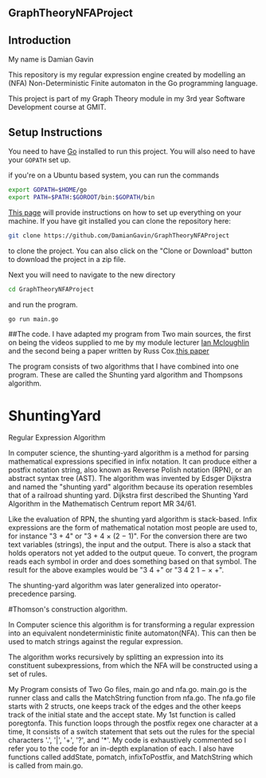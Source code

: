 ## GraphTheoryNFAProject

## Introduction

My name is Damian Gavin

This repository is my regular expression engine created by modelling an (NFA) Non-Deterministic Finite automaton in the
Go programming language.

This project is part of my Graph Theory module in my 3rd year Software Development course at GMIT.

## Setup Instructions

You need to have [Go](https://golang.org/dl/) installed to run this project. You will also need to have your `GOPATH` set up.

if you're on a Ubuntu based system, you can run the commands

```bash
export GOPATH=$HOME/go
export PATH=$PATH:$GOROOT/bin:$GOPATH/bin
```
[This page](https://github.com/golang/go/wiki/SettingGOPATH) will provide instructions on how to set up everything on your
machine.
If you have git installed you can clone the repository here:
```bash
git clone https://github.com/DamianGavin/GraphTheoryNFAProject
```
to clone the project. You can also click on the "Clone or Download" button to download the project in a zip file.

Next you will need to navigate to the new directory
```bash
cd GraphTheoryNFAProject
```
and run the program.
```bash
go run main.go
```

##The code.
I have adapted my program from Two main sources, the first on being the videos supplied to me by my module lecturer
 [Ian Mcloughlin](https://github.com/ianmcloughlin)
 and the second being a paper written by Russ Cox.[this paper](https://swtch.com/~rsc/regexp/regexp1.html)

 The program consists of two algorithms that I have combined into one program. These are called the Shunting yard algorithm
 and Thompsons algorithm.
 # ShuntingYard
 Regular Expression Algorithm

 In computer science, the shunting-yard algorithm is a method for parsing mathematical expressions specified in infix notation.
 It can produce either a postfix notation string, also known as Reverse Polish notation (RPN), or an abstract syntax tree (AST).
 The algorithm was invented by Edsger Dijkstra and named the "shunting yard" algorithm because its operation resembles that of
 a railroad shunting yard. Dijkstra first described the Shunting Yard Algorithm in the Mathematisch Centrum report MR 34/61.

 Like the evaluation of RPN, the shunting yard algorithm is stack-based. Infix expressions are the form of mathematical notation
 most people are used to, for instance "3 + 4" or "3 + 4 × (2 − 1)". For the conversion there are two text variables (strings),
 the input and the output. There is also a stack that holds operators not yet added to the output queue. To convert, the program
 reads each symbol in order and does something based on that symbol. The result for the above examples would be "3 4 +" or
 "3 4 2 1 − × +".

 The shunting-yard algorithm was later generalized into operator-precedence parsing.

 #Thomson's construction algorithm.

 In Computer science this algorithm is for transforming a regular expression into an equivalent nondeterministic finite automaton(NFA).
 This can then be used to match strings against the regular expression.

 The algorithm works recursively by splitting an expression into its constituent subexpressions, from which the NFA will be constructed
 using a set of rules.

 My Program consists of Two Go files, main.go and nfa.go. main.go is the runner class and calls the MatchString function from nfa.go.
 The nfa.go file starts with 2 structs, one keeps track of the edges and the other keeps track of the initial state and the accept state.
 My 1st function is called poregtonfa. This function loops through the postfix regex one character at a time, It consists of a switch statement
  that sets out the rules for the special characters '.', '|', '+', '?', and '*'. My code is exhaustively commented so I refer you to the code
  for an in-depth explanation of each.
  I also have functions called addState, pomatch, infixToPostfix, and MatchString which is called from main.go.
